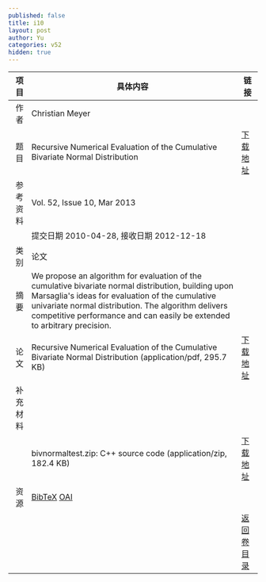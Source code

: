 ```yaml
---
published: false
title: i10
layout: post
author: Yu
categories: v52
hidden: true
---
```


| 项目 | 具体内容 | 链接 |
|---:|---|---|
| 作者 | Christian Meyer| |
| 题目 |Recursive Numerical Evaluation of the Cumulative Bivariate Normal Distribution | [下载地址](http://www.jstatsoft.org/v52/i10/paper) |
| 参考资料 |Vol. 52, Issue 10, Mar 2013 | |
| | 提交日期 2010-04-28, 接收日期 2012-12-18| | 
| 类别 | 论文| |
| 摘要 | We propose an algorithm for evaluation of the cumulative bivariate normal distribution, building upon Marsaglia's ideas for evaluation of the cumulative univariate normal distribution. The algorithm delivers competitive performance and can easily be extended to arbitrary precision.| |
| 论文 | Recursive Numerical Evaluation of the Cumulative Bivariate Normal Distribution  (application/pdf, 295.7 KB)| [下载地址](http://www.jstatsoft.org/v52/i10/paper) |
| 补充材料 | | |
| |bivnormaltest.zip: C++ source code  (application/zip, 182.4 KB)|  [下载地址](http://www.jstatsoft.org/v52/i10/supp/1) |
| 资源 | [BibTeX](http://www.jstatsoft.org/v52/i10/bibtex) [OAI](http://www.jstatsoft.org/oai?verb=GetRecord&identifier=oai.jstatsoft/v52/i10&prefix=oai_dc)| |
| |  | [返回卷目录]({{site.baseurl}}/volume/v52.html) |